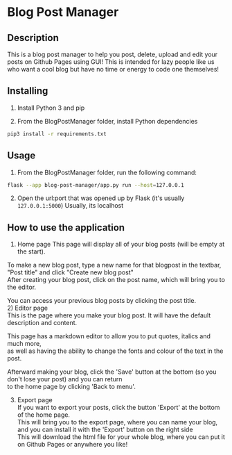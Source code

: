 # Blog Post Manager
## Description
This is a blog post manager to help you post, delete, upload and edit your posts on Github Pages using GUI! 
This is intended for lazy people like us who want a cool blog but have no time or energy to code one themselves!
## Installing
1) Install Python 3 and pip

2) From the BlogPostManager folder, install Python dependencies
```sh
pip3 install -r requirements.txt
```

## Usage
1) From the BlogPostManager folder, run the following command:
```sh
flask --app blog-post-manager/app.py run --host=127.0.0.1
```

2) Open the url:port that was opened up by Flask (it's usually `127.0.0.1:5000`)
Usually, its localhost

## How to use the application
1) Home page
This page will display all of your blog posts (will be empty at the start).  
  
To make a new blog post, type a new name for that blogpost in the textbar, "Post title" and click "Create new blog post"  
After creating your blog post, click on the post name, which will bring you to the editor.  

You can access your previous blog posts by clicking the post title.  
2) Editor page  
This is the page where you make your blog post. It will have the default description and content.  

This page has a markdown editor to allow you to put quotes, italics and much more,  
as well as having the ability to change the fonts and colour of the text in the post.  

Afterward making your blog, click the 'Save' button at the bottom (so you don't lose your post) and you can return  
to the home page by clicking 'Back to menu'.  

3) Export page  
If you want to export your posts, click the button 'Export' at the bottom of the home page.  
This will bring you to the export page, where you can name your blog, and you can install it with the 'Export' button on the right side  
This will download the html file for your whole blog, where you can put it on Github Pages or anywhere you like!
